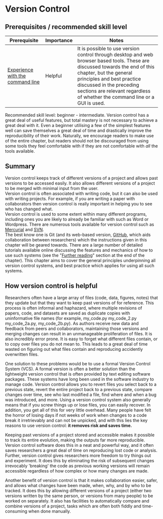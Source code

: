 # Version Control

## Prerequisites / recommended skill level

| Prerequisite | Importance | Notes |
| -------------|----------|------|
|[Experience with the command line](https://programminghistorian.org/en/lessons/intro-to-bash) | Helpful | It is possible to use version control through desktop and web browser based tools. These are discussed towards the end of this chapter, but the general principles and best practice discussed in the preceding sections are relevant regardless of whether the command line or a GUI is used. |

Recommended skill level: beginner - intermediate. Version control has a great deal of useful features, but total mastery is not necessary to achieve a great deal with it.
Even a beginner utilising a few of the simplest features well can save themselves a great deal of time and drastically improve the reproducibility of their work.
Naturally, we encourage readers to make use of the entire chapter, but readers should not be discouraged from using some tools they feel comfortable with if they are not comfortable with *all* the tools available.

## Summary

Version control keeps track of different versions of a project and allows past versions to be accessed easily.
It also allows different versions of a project to be merged with minimal input from the user.  
Version control is often associated with writing code, but it can also be used with writing projects.
For example, if you are writing a paper with collaborators then version control is really important in helping you to see who has changed what.  
Version control is used to some extent within many different programs, including ones you are likely to already be familiar with such as Word or Wordpress.
There are numerous tools available for version control such as [Mercurial](https://www.mercurial-scm.org/) and [SVN](https://subversion.apache.org/).  
The best know one is Git (and its web-based version, [GitHub](https://github.com/), which aids collaboration between researchers) which the instructions given in this chapter will be geared towards.
There are a large number of detailed tutorials available online discussing the features and mechanics of how to use such systems (see the "[Further reading](#further_reading)" section at the end of the chapter).
This chapter aims to cover the general principles underpinning all version control systems, and best practice which applies for using all such systems.

## How version control is helpful

Researchers often have a large array of files (code, data, figures, notes) that they update but that they want to keep past versions of for reference.
This process is often informal and haphazard, where multiple revisions of papers, code, and datasets are saved as duplicate copies with uninformative file names (for example, my_code.py my_code_2.py my_code_2a.py, my_code_2b.py).
As authors receive new data and feedback from peers and collaborators, maintaining those versions and merging changes can result in an unmanageable proliferation of files.
It is also incredibly error prone.
It is easy to forget what different files contain, or to copy over files you do not mean to.
This leads to a great deal of time wasted on figuring out what files contain and reproducing accidently overwritten files.

One solution to these problems would be to use a formal Version Control System (VCS).
A formal version is often a better solution than the lightweight version control that is often provided by text editing software packages.
These systems have long been used in the software industry to manage code.
Version control allows you to revert files you select back to a previous state, revert the entire project back to a previous state, compare changes over time, see who last modified a file, find where and when a bug was introduced, and more. Using a version control system also generally means that if you screw things up or lose files, you can easily recover.
In addition, you get all of this for very little overhead.
Many people have felt the horror of losing days if not weeks of work when changes to a code break it irretrievably and can not be unpicked, and with this lies the key reasons to use version control: **it removes risk and saves time.**

Keeping past versions of a project stored and accessible makes it possible to track its entire evolution, making the outputs far more reproducible.
Version control software does this in a neat and powerful way, and it often saves researchers a great deal of time on reproducing lost code or analysis.
Further, version control gives researchers more freedom to try things out and experiment.
It does this by eliminating the risk of subsequent changes irrevocably 'breaking' the code as previous working versions will remain accessible regardless of how complex or how many changes are made.

Another benefit of version control is that it makes collaboration easier, safer, and allows what changes have been made, when, why, and by who to be tracked.
It does this by allowing different versions of a project (either two versions written by the same person, or versions from many people) to be worked on separately.
It also has facilities to automatically compare and combine versions of a project, tasks which are often both fiddly and time-consuming when done manually.

